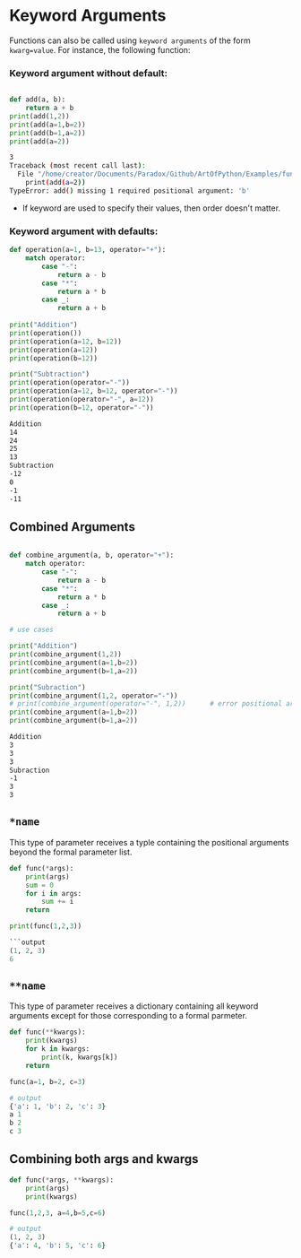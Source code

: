 # Keyword Arguments

Functions can also be called using `keyword arguments` of the form `kwarg=value`. For instance, the following function: 

### Keyword argument without default: 

```python

def add(a, b):
    return a + b
print(add(1,2))
print(add(a=1,b=2))
print(add(b=1,a=2))
print(add(a=2))
```

```bash
3
Traceback (most recent call last):
  File "/home/creator/Documents/Paradox/Github/ArtOfPython/Examples/functions.py", line 93, in <module>
    print(add(a=2))
TypeError: add() missing 1 required positional argument: 'b'
```

- If keyword are used to specify their values, then order doesn't matter.



### Keyword argument with defaults:

```python
def operation(a=1, b=13, operator="+"):
    match operator:
        case "-":
            return a - b
        case "*":
            return a * b
        case _:
            return a + b
        
print("Addition")
print(operation())
print(operation(a=12, b=12))
print(operation(a=12))
print(operation(b=12))

print("Subtraction")
print(operation(operator="-"))
print(operation(a=12, b=12, operator="-"))
print(operation(operator="-", a=12))
print(operation(b=12, operator="-"))
```

```bash
Addition
14
24
25
13
Subtraction
-12
0
-1
-11
```

## Combined Arguments

```python

def combine_argument(a, b, operator="+"):
    match operator:
        case "-":
            return a - b
        case "*":
            return a * b
        case _:
            return a + b

# use cases

print("Addition")
print(combine_argument(1,2))
print(combine_argument(a=1,b=2))
print(combine_argument(b=1,a=2))

print("Subraction")
print(combine_argument(1,2, operator="-"))
# print(combine_argument(operator="-", 1,2))      # error positional argument must be used before default argument
print(combine_argument(a=1,b=2))
print(combine_argument(b=1,a=2))
```

```bash
Addition
3
3
3
Subraction
-1
3
3
```



## `*name`

This type of parameter receives a typle containing the positional arguments beyond the formal parameter list.

```python
def func(*args):
    print(args)
    sum = 0
    for i in args:
        sum += i
    return 

print(func(1,2,3))

```output
(1, 2, 3)
6
```

## `**name` 

This type of parameter receives a dictionary containing all keyword arguments except for those corresponding to a formal parmeter.

```python
def func(**kwargs):
    print(kwargs)
    for k in kwargs:
        print(k, kwargs[k])
    return 

func(a=1, b=2, c=3)

# output
{'a': 1, 'b': 2, 'c': 3}
a 1
b 2
c 3
```

## Combining both args and kwargs

```python
def func(*args, **kwargs):
    print(args)
    print(kwargs)

func(1,2,3, a=4,b=5,c=6)

# output
(1, 2, 3)
{'a': 4, 'b': 5, 'c': 6}
```